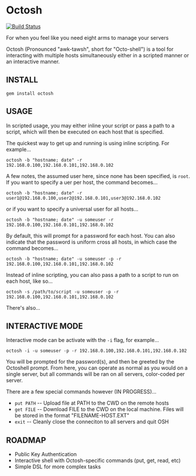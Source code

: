 Octosh
=====

[![Build Status](https://secure.travis-ci.org/BrianMMcClain/octosh.png)](http://travis-ci.org/BrianMMcClain/octosh)

For when you feel like you need eight arms to manage your servers

Octosh (Pronounced "awk-tawsh", short for "Octo-shell") is a tool for interacting with multiple hosts simultaneously either in a scripted manner or an interactive manner.


INSTALL
-------

```gem install octosh```





USAGE
-----

In scripted usage, you may either inline your script or pass a path to a script, which will then be executed on each host that is specified.

The quickest way to get up and running is using inline scripting. For example…

```octosh -b "hostname; date" -r 192.168.0.100,192.168.0.101,192.168.0.102```

A few notes, the assumed user here, since none has been specified, is `root`. If you want to specify a uer per host, the command becomes…

```octosh -b "hostname; date" -r user1@192.168.0.100,user2@192.168.0.101,user3@192.168.0.102```

or if you want to specify a universal user for all hosts…

```octosh -b "hostname; date" -u someuser -r 192.168.0.100,192.168.0.101,192.168.0.102```

By default, this will prompt for a password for each host. You can also indicate that the password is uniform cross all hosts, in which case the command becomes…


```octosh -b "hostname; date" -u someuser -p -r 192.168.0.100,192.168.0.101,192.168.0.102```


Instead of inline scripting, you can also pass a path to a script to run on each host, like so…

```octosh -s /path/to/script -u someuser -p -r 192.168.0.100,192.168.0.101,192.168.0.102```

There's also...


INTERACTIVE MODE
----------------

Interactive mode can be activate with the `-i` flag, for example...

```octosh -i -u someuser -p -r 192.168.0.100,192.168.0.101,192.168.0.102```

You will be prompted for the password(s), and then be greeted by the Octoshell prompt. From here, you can operate as normal as you would on a single server, but all commands will be ran on all servers, color-coded per server.

There are a few special commands however (IN PROGRESS)…

* `put PATH` -- Upload file at PATH to the CWD on the remote hosts
* `get FILE` -- Download FILE to the CWD on the local machine. Files will be stored in the format "FILENAME-HOST.EXT"
* `exit` -- Cleanly close the conneciton to all servers and quit OSH




ROADMAP
-------

* Public Key Authentication
* Interactive shell with Octosh-specific commands (put, get, read, etc)
* Simple DSL for more complex tasks 